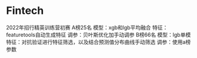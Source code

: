 # Fintech
2022年招行精英训练营初赛
A榜25名
模型：xgb和lgb平均融合
特征：featuretools自动生成特征
调参：贝叶斯优化加手动调参
B榜66名
模型：lgb单模
特征：对抗验证进行特征筛选，以及结合预测值分布曲线手动筛选
调参：使用a榜参数
